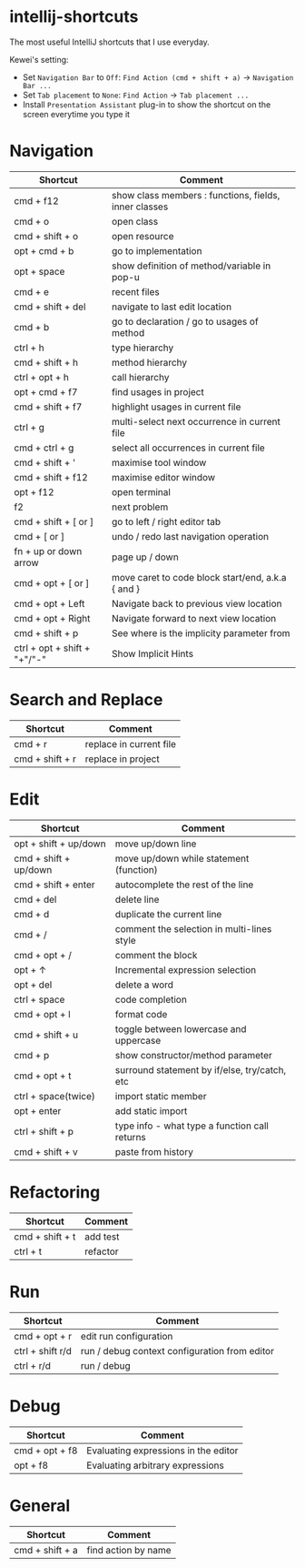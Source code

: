 # intellij-shortcuts
The most useful IntelliJ shortcuts that I use everyday.

Kewei's setting:

- Set `Navigation Bar` to `Off`: `Find Action (cmd + shift + a)` -> `Navigation Bar ...`
- Set `Tab placement` to `None`: `Find Action` -> `Tab placement ...`
- Install `Presentation Assistant` plug-in to show the shortcut on the screen everytime you type it

# Navigation
| Shortcut                     | Comment                                               |
| ---------------------------- | ----------------------------------------------------- |
| cmd + f12                    | show class members : functions, fields, inner classes |
| cmd + o                      | open class                                            |
| cmd + shift + o              | open resource                                         |
| opt + cmd + b                | go to implementation                                  |
| opt + space                  | show definition of method/variable in pop-u           |
| cmd + e                      | recent files                                          |
| cmd + shift + del            | navigate to last edit location                        |
| cmd + b                      | go to declaration / go to usages of method            |
| ctrl + h                     | type hierarchy                                        |
| cmd + shift + h              | method hierarchy                                      |
| ctrl + opt + h               | call hierarchy                                        |
| opt + cmd + f7               | find usages in project                                |
| cmd + shift + f7             | highlight usages in current file                      |
| ctrl + g                     | multi-select next occurrence in current file          |
| cmd + ctrl + g               | select all occurrences in current file                |
| cmd + shift + '              | maximise tool window                                  |
| cmd + shift + f12            | maximise editor window                                |
| opt + f12                    | open terminal                                         |
| f2                           | next problem                                          |
| cmd + shift + [ or ]         | go to left / right editor tab                         |
| cmd + [ or ]                 | undo / redo last navigation operation                 |
| fn + up or down arrow        | page up / down                                        |
| cmd + opt + [ or ]           | move caret to code block start/end, a.k.a { and }     |
| cmd + opt + Left             | Navigate back to previous view location               |
| cmd + opt + Right            | Navigate forward to next view location                |
| cmd + shift + p              | See where is the implicity parameter from             |
| ctrl + opt + shift + "+"/"-" | Show Implicit Hints                                   |

# Search and Replace
| Shortcut        | Comment                 |
| --------------- | ----------------------- |
| cmd + r         | replace in current file |
| cmd + shift + r | replace in project      |

# Edit
| Shortcut              | Comment                                       |
| --------------------- | --------------------------------------------- |
| opt + shift + up/down | move up/down line                             |
| cmd + shift + up/down | move up/down while statement (function)       |
| cmd + shift + enter   | autocomplete the rest of the line             |
| cmd + del             | delete line                                   |
| cmd + d               | duplicate the current line                    |
| cmd + /               | comment the selection in multi-lines style    |
| cmd + opt + /         | comment the block                             |
| opt + ↑               | Incremental expression selection              |
| opt + del             | delete a word                                 |
| ctrl + space          | code completion                               |
| cmd + opt + l         | format code                                   |
| cmd + shift + u       | toggle between lowercase and uppercase        |
| cmd + p               | show constructor/method parameter             |
| cmd + opt + t         | surround statement by if/else, try/catch, etc |
| ctrl + space(twice)   | import static member                          |
| opt + enter           | add static import                             |
| ctrl + shift + p      | type info - what type a function call returns |
| cmd + shift + v       | paste from history                            |

# Refactoring
| Shortcut        | Comment  |
| --------------- | -------- |
| cmd + shift + t | add test |
| ctrl + t        | refactor |

# Run
| Shortcut         | Comment                                       |
| ---------------- | --------------------------------------------- |
| cmd + opt + r    | edit run configuration                        |
| ctrl + shift r/d | run / debug context configuration from editor |
| ctrl + r/d       | run / debug                                   |

# Debug
| Shortcut       | Comment                              |
| -------------- | ------------------------------------ |
| cmd + opt + f8 | Evaluating expressions in the editor |
| opt + f8       | Evaluating arbitrary expressions     |

# General
| Shortcut        | Comment             |
| --------------- | ------------------- |
| cmd + shift + a | find action by name |
